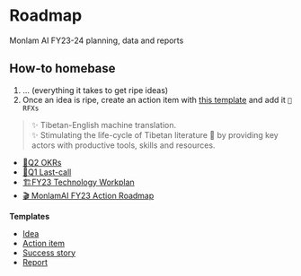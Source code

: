 # Roadmap

Monlam AI FY23-24 planning, data and reports

## How-to homebase
1. ... (everything it takes to get ripe ideas)
1. Once an idea is ripe, create an action item with [this template]() and add it `🧭 RFXs` 


> ✨  Tibetan-English machine translation. <br>
> ✨  Stimulating the life-cycle of Tibetan literature 🚀 by providing key actors with productive tools, skills and resources.

- [🎯Q2 OKRs](https://github.com/MonlamAI/roadmap/issues/1)
- [🚩Q1 Last-call](https://github.com/buda-base/BudaX-Admin/milestone/3)
- [🏗️FY23 Technology Workplan](https://github.com/orgs/buda-base/projects/12)
- [🎬 MonlamAI FY23 Action Roadmap](https://github.com/orgs/MonlamAI/projects/3)

**Templates**
- [Idea](https://github.com/buda-base/homebase/issues/new?assignees=&labels=&template=idea.md&title=)
- [Action item](https://github.com/buda-base/homebase/issues/new?assignees=&labels=&template=action-item.md&title=)
- [Success story](https://github.com/buda-base/homebase/issues/new?assignees=&labels=&template=success-story.md&title=)
- [Report](https://github.com/buda-base/homebase/issues/new?assignees=&labels=&template=report.md&title=)
